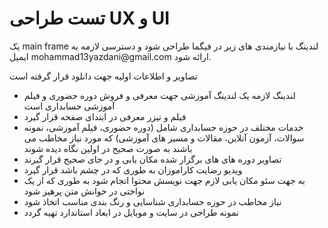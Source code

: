<h1>تست طراحی UX و UI</h1>

<p>یک main frame لندینگ با نیازمندی های زیر در فیگما طراحی شود و دسترسی لازمه به ایمیل mohammad13yazdani@gmail.com ارائه شود.</p>
<p>تصاویر و اطلاعات اولیه جهت دانلود قرار  گرفته است</p>
<ul>
  <li>لندینگ لازمه یک لندینگ آموزشی جهت معرفی و فروش دوره حضوری و فیلم آموزشی حسابداری است</li>
  <li>فیلم و تیزر معرفی در ابتدای صفحه قرار گیرد</li>
  <li>خدمات مختلف در حوزه حسابداری شامل (دوره حضوری، فیلم آموزشی، نمونه سوالات، آزمون آنلاین، مقالات و مسیر های آموزشی) که مورد نیاز مخاطب می باشند به صورت صحیح در اولین نگاه دیده شوند</li>
  <li>تصاویر دوره های های برگزار شده مکان یابی و در جای صحیح قرار گیرند</li>
  <li>ویدیو رضایت کاراموزان به طوری که در چشم باشد قرار گیرد</li>
  <li>به جهت سئو مکان یابی لازم جهت نویسش محتوا انجام شود به طوری که از یک نواختی در خوانش متن پرهیز شود</li>
  <li>نیاز مخاطب در حوزه حسابداری شناسایی و رنگ بندی مناسب اتخاذ شود</li>
  <li>نمونه طراحی در سایت و موبایل در ابعاد استاندارد تهیه گردد</li>
</ul>
